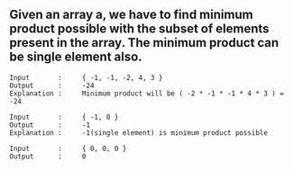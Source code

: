 ## Given an array a, we have to find minimum product possible with the subset of elements present in the array. The minimum product can be single element also.

    Input       :     { -1, -1, -2, 4, 3 }
    Output      :     -24
    Explanation :     Minimum product will be ( -2 * -1 * -1 * 4 * 3 ) = -24

    Input       :     { -1, 0 }
    Output      :     -1
    Explanation :     -1(single element) is minimum product possible
 
    Input       :     { 0, 0, 0 }
    Output      :     0
